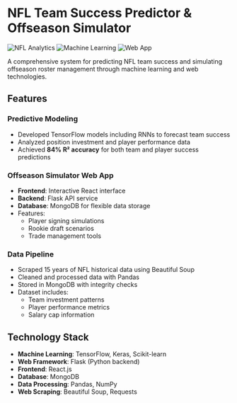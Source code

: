# NFL Team Success Predictor & Offseason Simulator

![NFL Analytics](https://img.shields.io/badge/Sports-Analytics-blue)
![Machine Learning](https://img.shields.io/badge/Machine-Learning-orange)
![Web App](https://img.shields.io/badge/Web-App-green)

A comprehensive system for predicting NFL team success and simulating offseason roster management through machine learning and web technologies.

## Features

### Predictive Modeling
- Developed TensorFlow models including RNNs to forecast team success
- Analyzed position investment and player performance data
- Achieved **84% R² accuracy** for both team and player success predictions

### Offseason Simulator Web App
- **Frontend**: Interactive React interface
- **Backend**: Flask API service
- **Database**: MongoDB for flexible data storage
- Features:
  - Player signing simulations
  - Rookie draft scenarios
  - Trade management tools

### Data Pipeline
- Scraped 15 years of NFL historical data using Beautiful Soup
- Cleaned and processed data with Pandas
- Stored in MongoDB with integrity checks
- Dataset includes:
  - Team investment patterns
  - Player performance metrics
  - Salary cap information

## Technology Stack
- **Machine Learning**: TensorFlow, Keras, Scikit-learn
- **Web Framework**: Flask (Python backend)
- **Frontend**: React.js
- **Database**: MongoDB
- **Data Processing**: Pandas, NumPy
- **Web Scraping**: Beautiful Soup, Requests

